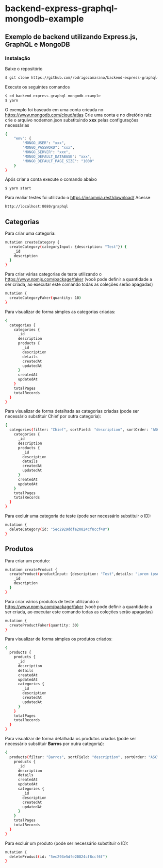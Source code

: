 # backend-express-graphql-mongodb-example
## Exemplo de backend utilizando Express.js, GraphQL e MongoDB
### Instalação
Baixe o repositório
```sh
$ git clone https://github.com/rodrigocamarano/backend-express-graphql-mongodb-example.git
```
Execute os seguintes comandos
```sh
$ cd backend-express-graphql-mongodb-example
$ yarn
```
O exemplo foi baseado em uma conta crieada no https://www.mongodb.com/cloud/atlas
Crie uma conta e no diretório raiz crie o arquivo nodemon.json substituindo **xxx** pelas configurações necessárias
```sh
{
    "env": {
        "MONGO_USER": "xxx",
        "MONGO_PASSWORD": "xxx",
        "MONGO_SERVER": "xxx",
        "MONGO_DEFAULT_DATABASE": "xxx",
        "MONGO_DEFAULT_PAGE_SIZE": "1000"
    }
}
```
Após criar a conta execute o comando abaixo
```sh
$ yarn start
```
Para realiar testes foi utilizado o https://insomnia.rest/download/
Acesse 
```sh
http://localhost:8080/graphql
```
## Categorias
Para criar uma categoria:
```sh
mutation createCategory {
  createCategory(categoryInput: {description: "Test"}) {
    _id
    description
  }
}
```
Para criar várias categorias de teste utilizando o https://www.npmjs.com/package/faker (você pode definir a quantidade a ser criada, ao executar este comando todas as coleções serão apagadas)
```sh
mutation {
  createCategoryFaker(quantity: 10)
}
```
Para visualizar de forma simples as categorias criadas:
```sh
{
  categories {
    categories {
      _id
      description      
      products {
        _id
        description
        details
        createdAt
        updatedAt
      }
      createdAt
      updatedAt
    }
    totalPages
    totalRecords
  }
}
```
Para visualizar de forma detalhada as categorias criadas (pode ser necessário substituir Chief por outra categoria):
```sh
{
  categories(filter: "Chief", sortField: "description", sortOrder: "ASC", page: 1, pageSize: 2) {
    categories {
      _id
      description
      products {
        _id
        description
        details
        createdAt
        updatedAt
      }
      createdAt
      updatedAt
    }
    totalPages
    totalRecords
  }
}
```
Para excluir uma categoria de teste (pode ser necessário substituir o ID):
```sh
mutation {
  deleteCategory(id: "5ec2929ddfe20824cf8ccf48")
}
```
## Produtos
Para criar um produto:
```sh
mutation createProduct {
  createProduct(productInput: {description: "Test",details: "Lorem ipsum dolor sit amet, consectetur adipiscing elit. Proin viverra orci a ornare pulvinar. Quisque maximus, neque quis finibus consectetur, mi quam commodo risus, eu suscipit augue dolor congue lorem. Etiam sodales purus tellus. Fusce porttitor massa nibh, ac ullamcorper odio viverra ac. Nullam ornare bibendum dapibus. Proin nisl elit, interdum ut ultricies non, aliquam sed felis. Integer a malesuada mauris. Vivamus mattis massa vitae mauris tempor finibus. Duis massa mauris, sollicitudin id dolor nec, finibus convallis nisi. Integer consequat ligula quis purus interdum vestibulum. Fusce molestie lorem sem."}) {
    _id
    description
  }
}

```
Para criar vários produtos de teste utilizando o https://www.npmjs.com/package/faker (você pode definir a quantidade a ser criada, ao executar este comando todas as coleções serão apagadas)
```sh
mutation {
  createProductFaker(quantity: 30)
}
```
Para visualizar de forma simples os produtos criados:
```sh
{
  products {
    products {
      _id
      description
      details
      createdAt
      updatedAt
      categories {
        _id
        description
        createdAt
        updatedAt
      }
    }
    totalPages
    totalRecords
  }
}
```
Para visualizar de forma detalhada os produtos criados (pode ser necessário substituir **Barros** por outra categoria):
```sh
{
  products(filter: "Barros", sortField: "description", sortOrder: "ASC", page: 1, pageSize: 2) {
    products {
      _id
      description
      details
      createdAt
      updatedAt
      categories {
        _id
        description
        createdAt
        updatedAt
      }
    }
    totalPages
    totalRecords
  }
}
```
Para excluir um produto (pode ser necessário substituir o ID):
```sh
mutation {
  deleteProduct(id: "5ec293e5dfe20824cf8ccf6f")
}
```